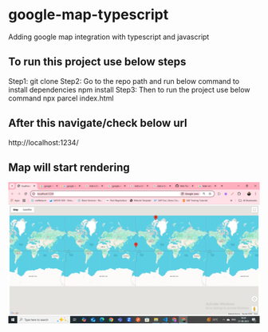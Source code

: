 # google-map-typescript

Adding google map integration with typescript and javascript

## To run this project use below steps

Step1: git clone <Repo URL>
Step2: Go to the repo path and run below command to install dependencies
npm install
Step3: Then to run the project use below command
npx parcel index.html

## After this navigate/check below url

http://localhost:1234/

## Map will start rendering

![alt text](image.png)
